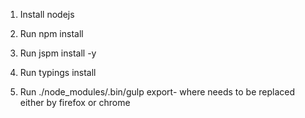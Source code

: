 1. Install nodejs

2. Run npm install

3. Run jspm install -y

4. Run typings install

5. Run ./node_modules/.bin/gulp export-<BROWSER> where <BROWSER> needs to be replaced either by firefox or chrome
